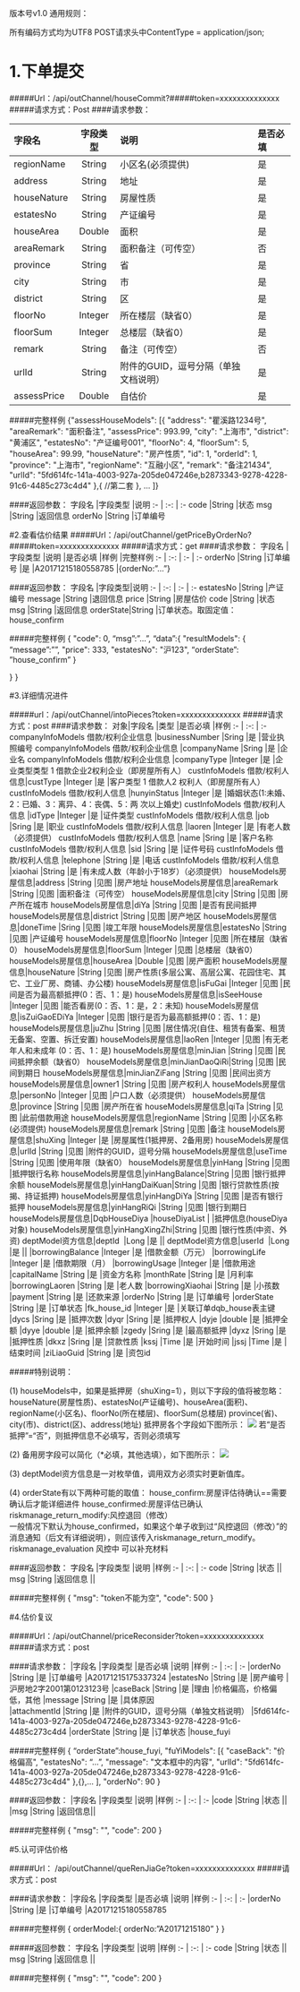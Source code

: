 版本号v1.0
通用规则：

所有编码方式均为UTF8
POST请求头中ContentType = application/json;
# 1.下单提交
#####Url：/api/outChannel/houseCommit?#####token=xxxxxxxxxxxxxx
#####请求方式：Post
####请求参数：


字段名 |字段类型   | 说明 | 是否必填
:- | :-: | :- | :-
regionName |String | 小区名(必须提供)     |是
address    |String | 地址                |是
houseNature|String | 房屋性质            |是
estatesNo  |String | 产证编号            |是
houseArea  |Double | 面积               |是
areaRemark |String | 面积备注（可传空）   |否
province   |String | 省                 |是
city       |String | 市                 |是
district   |String | 区                 |是
floorNo    |Integer| 所在楼层（缺省0）   |是
floorSum   |Integer| 总楼层（缺省0）     |是
remark     |String | 备注（可传空）      |否
urlId      |String | 附件的GUID，逗号分隔（单独文档说明）                                  |是
assessPrice|Double | 自估价             |是

#####完整样例
    {"assessHouseModels": [{
"address": "瞿溪路1234号",
"areaRemark": "面积备注",
"assessPrice": 993.99,
"city": "上海市",
"district": "黄浦区",
"estatesNo": "产证编号001",
"floorNo": 4,
"floorSum": 5,
"houseArea": 99.99,
"houseNature": "房产性质",
"id": 1,
"orderId": 1,
"province": "上海市",
"regionName": "互融小区",
"remark": "备注21434",
"urlId": "5fd614fc-141a-4003-927a-205de047246e,b2873343-9278-4228-91c6-4485c273c4d4"
},{
//第二套
},
...
  ]}
  
####返回参数：
字段名  |字段类型    |说明
:- | :-: | :-
code    |String     |状态
msg     |String     |返回信息
orderNo |String     |订单编号

#2.查看估价结果
#####Url：/api/outChannel/getPriceByOrderNo?#####token=xxxxxxxxxxxxxx
#####请求方式：get
####请求参数：
字段名 |字段类型    |说明  |是否必填    |样例  |完整样例
:- | :-: | :- | :-
orderNo |String  |订单编号    |是   |A20171215180558785  |{orderNo:”...”}

####返回参数：
字段名     |字段类型|说明
:- | :-: | :- | :-
estatesNo |String  |产证编号
message   |String  |退回信息
price     |String  |房屋估价
code      |String  |状态
msg       |String  |返回信息
orderState|String  |订单状态。取固定值：house_confirm

#####完整样例
{
"code": 0,
“msg”:”...”,
“data”:{
"resultModels": 
   {
“message”:””,
"price": 333,
"estatesNo": "沪123",
“orderState”: ”house_confirm”
       }

   }
}

#3.详细情况进件

#####url：/api/outChannel/intoPieces?token=xxxxxxxxxxxxxx
#####请求方式：post
####请求参数：
对象|字段名 |类型  |是否必填    |样例
    :- | :-: | :-
companyInfoModels 借款/权利企业信息    |businessNumber  |Sring    |是   |营业执照编号
companyInfoModels 借款/权利企业信息    |companyName     |Sring    |是   |企业名
companyInfoModels 借款/权利企业信息    |companyType     |Integer  |是   |企业类型类型 1 借款企业2权利企业（即房屋所有人）
custInfoModels 借款/权利人信息|custType    |Integer |是   |客户类型 1 借款人2 权利人（即房屋所有人）
custInfoModels 借款/权利人信息    |hunyinStatus    |Integer |是   |婚姻状态(1:未婚、2：已婚、3：离异、4：丧偶、5：两          次以上婚史)
custInfoModels 借款/权利人信息    |idType  |Integer |是   |证件类型
custInfoModels 借款/权利人信息    |job |Sring   |是   |职业
custInfoModels 借款/权利人信息    |laoren  |Integer |是   |有老人数（必须提供）
custInfoModels 借款/权利人信息    |name    |Sring   |是   |客户名称
custInfoModels 借款/权利人信息    |sid |Sring   |是   |证件号码
custInfoModels 借款/权利人信息    |telephone   |String   |是   |电话
custInfoModels 借款/权利人信息    |xiaohai |String   |是   |有未成人数（年龄小于18岁）（必须提供）
houseModels房屋信息|address       |String   |见图  |房产地址
houseModels房屋信息|areaRemark    |String   |见图  |面积备注（可传空）
houseModels房屋信息|city          |String   |见图  |房产所在城市
houseModels房屋信息|diYa          |String   |见图  |是否有民间抵押
houseModels房屋信息|district      |String   |见图  |房产地区
houseModels房屋信息|doneTime      |Sring   |见图  |竣工年限
houseModels房屋信息|estatesNo     |String   |见图  |产证编号
houseModels房屋信息|floorNo       |Integer |见图  |所在楼层（缺省0）
houseModels房屋信息|floorSum      |Integer |见图  |总楼层（缺省0）
houseModels房屋信息|houseArea     |Double  |见图  |房产面积
houseModels房屋信息|houseNature   |String   |见图  |房产性质(多层公寓、高层公寓、花园住宅、其它、工业厂房、商铺、办公楼)
houseModels房屋信息|isFuGai       |Integer |见图  |民间是否为最高额抵押(0：否、1：是)
houseModels房屋信息|isSeeHouse    |Integer |见图  |能否看房(0：否、1：是，2：未知)
houseModels房屋信息|isZuiGaoEDiYa |Integer |见图  |银行是否为最高额抵押(0：否、1：是)
houseModels房屋信息|juZhu         |String   |见图  |居住情况(自住、租赁有备案、租赁无备案、空置、拆迁安置)
houseModels房屋信息|laoRen        |Integer |见图  |有无老年人和未成年 (0：否、1：是)
houseModels房屋信息|minJian       |String   |见图  |民间抵押余额（缺省0）
houseModels房屋信息|minJianDaoQiRi|String   |见图  |民间到期日
houseModels房屋信息|minJianZiFang |String   |见图  |民间出资方
houseModels房屋信息|owner1        |String   |见图  |房产权利人
houseModels房屋信息|personNo      |Integer |见图  |户口人数（必须提供）
houseModels房屋信息|province      |String   |见图  |房产所在省
houseModels房屋信息|qiTa          |String   |见图  |此前借款用途
houseModels房屋信息|regionName    |String   |见图  |小区名称(必须提供)
houseModels房屋信息|remark        |String   |见图  |备注
houseModels房屋信息|shuXing       |Integer |是    |房屋属性(1抵押房、2备用房)
houseModels房屋信息|urlId         |String   |见图  |附件的GUID，逗号分隔
houseModels房屋信息|useTime       |String   |见图  |使用年限（缺省0）
houseModels房屋信息|yinHang       |String   |见图  |抵押银行名称
houseModels房屋信息|yinHangBalance|String   |见图  |银行抵押余额
houseModels房屋信息|yinHangDaiKuan|String   |见图  |银行贷款性质(按揭、持证抵押)
houseModels房屋信息|yinHangDiYa   |String   |见图  |是否有银行抵押
houseModels房屋信息|yinHangRiQi   |String   |见图  |银行到期日
houseModels房屋信息|DqbHouseDiya  |houseDiyaList  |  |抵押信息(houseDiya对象)
houseModels房屋信息|yinHangXingZhi|String   |见图  |银行性质(中资、外资)
deptModel资方信息|deptId  |Long    |是  ||
deptModel资方信息|userId  |Long    |是  ||
|borrowingBalance  |Integer |是   |借款金额（万元）
|borrowingLife     |Integer |是   |借款期限（月）
|borrowingUsage    |Integer |是   |借款用途
|capitalName       |String   |是   |资金方名称
|monthRate         |String   |是   |月利率
|borrowingLaoren   |String  |是   |老人数
|borrowingXiaohai  |String  |是   |小孩数
|payment           |String   |是   |还款来源
|orderNo     |String   |是   |订单编号
|orderState  |String   |是   |订单状态
|fk_house_id |Integer |是   |关联订单dqb_house表主键
|dycs        |Sring   |是   |抵押次数
|dyqr        |Sring   |是   |抵押权人
|dyje        |double  |是   |抵押全额
|dyye        |double  |是   |抵押余额
|zgedy       |Sring   |是   |最高额抵押
|dyxz        |Sring   |是   |抵押性质
|dkxz        |Sring   |是   |贷款性质
|kssj        |Time    |是   |开始时间
|jssj        |Time    |是   |结束时间
|ziLiaoGuid  |String  |是   |资包id

#####特别说明：

(1)
houseModels中，如果是抵押房（shuXing=1），则以下字段的值将被忽略：
houseNature(房屋性质)、estatesNo(产证编号)、houseArea(面积)、
regionName(小区名)、floorNo(所在楼层)、floorSum(总楼层)
province(省)、city(市)、district(区)、address(地址)
抵押房各个字段如下图所示：
![](/assets/图片1.png)
若“是否抵押”=“否”，则抵押信息不必填写，否则必须填写

(2)
备用房字段可以简化（*必填，其他选填），如下图所示：
![](/assets/图片2.png)

(3)
deptModel资方信息是一对枚举值，调用双方必须实时更新值库。

(4)
orderState有以下两种可能的取值：
house_confirm:房屋评估待确认==需要确认后才能详细进件
house_confirmed:房屋评估已确认
riskmanage_return_modify:风控退回（修改）	
一般情况下默认为house_confirmed，如果这个单子收到过“风控退回（修改）”的消息通知（后文有详细说明），则应该传入riskmanage_return_modify。
riskmanage_evaluation 风控中 可以补充材料

####返回参数：
字段名 |字段类型    |说明     |样例
    :- | :-: | :-
code  |String      |状态  ||
msg   |String      |返回信息 ||   

#####完整样例
{
"msg": "token不能为空",
"code": 500
}

#4.估价复议

#####Url：/api/outChannel/priceReconsider?token=xxxxxxxxxxxxxx
#####请求方式：post

####请求参数：
|字段名       |字段类型      |是否必填    |说明  |样例
                :- | :-: | :-
|orderNo      |String   |是   |订单编号    |A20171215175337324
|estatesNo    |String   |是   |房产编号    |沪房地2字2001第0123123号
|caseBack     |String   |是   |理由       |价格偏高，价格偏低，其他
|message      |String   |是   |具体原因    
|attachmentId |String   |是   |附件的GUID，逗号分隔（单独文档说明）    |5fd614fc-141a-4003-927a-205de047246e,b2873343-9278-4228-91c6-4485c273c4d4
|orderState   |String   |是   |订单状态    |house_fuyi

#####完整样例
{
“orderState”:house_fuyi,
"fuYiModels": [{
"caseBack": "价格偏高",
"estatesNo": “...”,
"message": "文本框中的内容",
"urlId": "5fd614fc-141a-4003-927a-205de047246e,b2873343-9278-4228-91c6-4485c273c4d4"
},{},...
],
"orderNo": 90
}

####返回参数：
|字段名	|字段类型  |说明	   |样例
:- | :-: | :-
|code	|String	  |状态	||
|msg	|String	  |返回信息||	

#####完整样例
{  "msg": "",
"code": 200
}

#5.认可评估价格

#####Url： /api/outChannel/queRenJiaGe?token=xxxxxxxxxxxxxx
#####请求方式：post

####请求参数：
|字段名	|字段类型	|是否必填	|说明	|样例
:- | :-: | :-
|orderNo	|String	|是	|订单编号	|A20171215180558785

#####完整样例
{
orderModel:{
orderNo:”A20171215180”
  }
}

#####返回参数：
字段名  |字段类型   |说明  |样例
:- | :-: | :-
code    |String   |状态  ||
msg     |String   |返回信息   || 

#####完整样例
{  "msg": "",
"code": 200
}